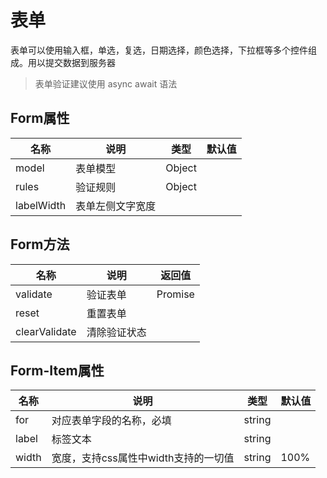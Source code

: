 # 表单

表单可以使用输入框，单选，复选，日期选择，颜色选择，下拉框等多个控件组成。用以提交数据到服务器

<demo path="./FormDemo1.vue"></demo>

> 表单验证建议使用 async await 语法

## Form属性

| 名称       | 说明             | 类型   | 默认值 |
| ---------- | ---------------- | ------ | ------ |
| model      | 表单模型         | Object |        |
| rules      | 验证规则         | Object |        |
| labelWidth | 表单左侧文字宽度 |        |        |

## Form方法

| 名称          | 说明         | 返回值  |
| ------------- | ------------ | ------- |
| validate      | 验证表单     | Promise |
| reset         | 重置表单     |         |
| clearValidate | 清除验证状态 |         |

## Form-Item属性

| 名称  | 说明                                 | 类型   | 默认值 |
| ----- | ------------------------------------ | ------ | ------ |
| for   | 对应表单字段的名称，必填             | string |        |
| label | 标签文本                             | string |        |
| width | 宽度，支持css属性中width支持的一切值 | string | 100%   |

